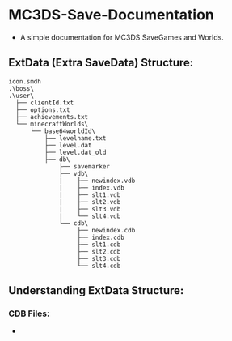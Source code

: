 # MC3DS-Save-Documentation
- A simple documentation for MC3DS SaveGames and Worlds.

## ExtData (Extra SaveData) Structure:
```
icon.smdh
.\boss\
.\user\
  ├── clientId.txt
  ├── options.txt
  ├── achievements.txt
  └── minecraftWorlds\
      └── base64worldId\
          ├── levelname.txt
          ├── level.dat
          ├── level.dat_old
          ├── db\
              ├── savemarker
              ├── vdb\
              |    ├── newindex.vdb
              |    ├── index.vdb
              |    ├── slt1.vdb
              |    ├── slt2.vdb
              |    ├── slt3.vdb
              |    └── slt4.vdb
              └── cdb\
                   ├── newindex.cdb
                   ├── index.cdb
                   ├── slt1.cdb
                   ├── slt2.cdb
                   ├── slt3.cdb
                   └── slt4.cdb
```
## Understanding ExtData Structure:
### CDB Files:
- 
